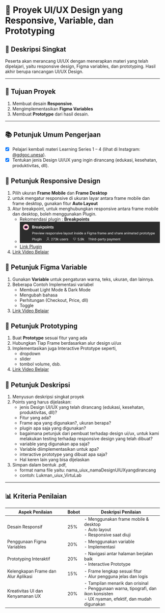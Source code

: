 # 📱 Proyek UI/UX Design yang Responsive, Variable, dan Prototyping

## 📝 Deskripsi Singkat
Peserta akan merancang UI/UX dengan menerapkan materi yang telah dipelajari, yaitu responsive design, Figma variables, dan prototyping. Hasil akhir berupa rancangan UI/UX Design.

---

## 🎯 Tujuan Proyek
1. Membuat desain **Responsive**.
2. Mengimplementasikan **Figma Variables**
3. Membuat **Prototype** dari hasil desain.

---

## 📚 Petunjuk Umum Pengerjaan
- [x] Pelajari kembali materi Learning Series 1 – 4 (lihat di Instagram: [@gdgoc.unesa](https://instagram.com/gdgoc.unesa)).
- [x] Tentukan jenis Design UI/UX yang ingin dirancang (edukasi, kesehatan, produktivitas, dll).

## 🎨 Petunjuk Responsive Design
1. Pilih ukuran **Frame Mobile** dan **Frame Desktop**
2. untuk mengatur responsive di ukuran layar antara frame mobile dan frame desktop, gunakan fitur **Auto Layout** 
3. Atur breakpoint, untuk menghubungkan responsive antara frame mobile dan desktop, boleh menggunakan Plugin. 
    - Rekomendasi plugin : **Breakpoints**
    - ![alt text](image.png)
    - [Link Plugin](https://www.figma.com/community/plugin/824289601590456356)
4. [Link Video Belajar](https://youtube.com/playlist?list=PLorlSM7MW5c_rT2WQ-I4VMb-EakmYJDxx&si=PF7Uy6prNAzAuGbf)

## 🎨 Petunjuk Figma Variable
1. Gunakan **Variable** untuk pengaturan warna, teks, ukuran, dan lainnya.
2. Beberapa Contoh Implementasi variabel
    - Membuat Light Mode & Dark Mode
    - Mengubah bahasa
    - Perhitungan (Checkout, Price, dll)
    - Toggle
3. [Link Video Belajar](https://youtube.com/playlist?list=PLorlSM7MW5c-wHdurDi6ExDdIVE4ZYiJ_&si=MWUvWqYjfRWjvDwu)

## 🌠 Petunjuk Prototyping
1. Buat **Prototype** sesuai fitur yang ada
2. Hubungkan Tiap Frame berdasarkan alur design ui/ux
3. Implementasikan juga Interactive Prototype seperti,
    - dropdown
    - slider
    - tombol volume, dsb.
4. [Link Video Belajar](https://youtube.com/playlist?list=PLorlSM7MW5c8DpnRbAQZHXyp5pPjqn3bA&si=6q3MTo-wHbGyLf99)

## 🍃 Petunjuk Deskripsi
1. Menyusun deskripsi singkat proyek
2. Points yang harus dijelaskan:
    - jenis Design UI/UX yang telah dirancang (edukasi, kesehatan, produktivitas, dll)?
    - Fitur yang ada?
    - Frame apa yang digunakan?, ukuran berapa?
    - plugin apa saja yang digunakan?
    - bagaimana petunjuk dari pembuat terhadap design ui/ux, untuk kami melakukan testing terhadap responsive design yang telah dibuat?
    - variable yang digunakan apa saja?
    - Variable diimplementasikan untuk apa?
    - interactive prototype yang dibuat apa saja?
    - Hal keren lain yang bisa dijelaskan
3. Simpan dalam bentuk .pdf, 
    - format nama file yaitu: nama_uiux_namaDesignUIUXyangdirancang
    - contoh: Lukman_uiux_VirtuLab

---

## 📊 Kriteria Penilaian

| Aspek Penilaian             | Bobot | Deskripsi Penilaian                                               |
|----------------------------|-------|------------------------------------------------------------------|
| Desain Responsif           | 25%   | - Menggunakan frame mobile & desktop<br>- Auto layout<br>- Responsive saat diuji |
| Penggunaan Figma Variables | 20%   | - Menggunakan variable<br>- Implementasi|
| Prototyping Interaktif     | 20%   | - Navigasi antar halaman berjalan baik<br>- Interactive Prototype<br> |
| Kelengkapan Frame dan Alur Aplikasi | 15% | - Frame lengkap sesuai fitur<br>- Alur pengguna jelas dan logis |
| Kreativitas UI dan Kenyamanan UX   | 20% |  - Tampilan menarik dan orisinal<br>- Penggunaan warna, tipografi, dan ikon konsisten<br>- UX nyaman, efektif, dan mudah digunakan |
